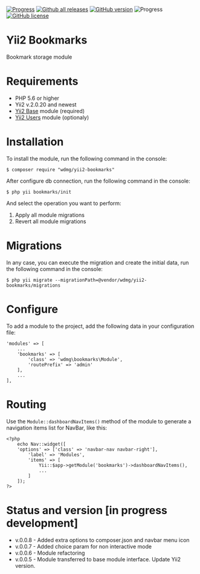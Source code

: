 [![Progress](https://img.shields.io/badge/required-Yii2_v2.0.13-blue.svg)](https://packagist.org/packages/yiisoft/yii2)
[![Github all releases](https://img.shields.io/github/downloads/wdmg/yii2-bookmarks/total.svg)](https://GitHub.com/wdmg/yii2-bookmarks/releases/)
[![GitHub version](https://badge.fury.io/gh/wdmg/yii2-bookmarks.svg)](https://github.com/wdmg/yii2-bookmarks)
![Progress](https://img.shields.io/badge/progress-in_development-red.svg)
[![GitHub license](https://img.shields.io/github/license/wdmg/yii2-bookmarks.svg)](https://github.com/wdmg/yii2-bookmarks/blob/master/LICENSE)

# Yii2 Bookmarks
Bookmark storage module

# Requirements 
* PHP 5.6 or higher
* Yii2 v.2.0.20 and newest
* [Yii2 Base](https://github.com/wdmg/yii2-base) module (required)
* [Yii2 Users](https://github.com/wdmg/yii2-users) module (optionaly)

# Installation
To install the module, run the following command in the console:

`$ composer require "wdmg/yii2-bookmarks"`

After configure db connection, run the following command in the console:

`$ php yii bookmarks/init`

And select the operation you want to perform:
  1) Apply all module migrations
  2) Revert all module migrations

# Migrations
In any case, you can execute the migration and create the initial data, run the following command in the console:

`$ php yii migrate --migrationPath=@vendor/wdmg/yii2-bookmarks/migrations`

# Configure
To add a module to the project, add the following data in your configuration file:

    'modules' => [
        ...
        'bookmarks' => [
            'class' => 'wdmg\bookmarks\Module',
            'routePrefix' => 'admin'
        ],
        ...
    ],

# Routing
Use the `Module::dashboardNavItems()` method of the module to generate a navigation items list for NavBar, like this:

    <?php
        echo Nav::widget([
        'options' => ['class' => 'navbar-nav navbar-right'],
            'label' => 'Modules',
            'items' => [
                Yii::$app->getModule('bookmarks')->dashboardNavItems(),
                ...
            ]
        ]);
    ?>

# Status and version [in progress development]
* v.0.0.8 - Added extra options to composer.json and navbar menu icon
* v.0.0.7 - Added choice param for non interactive mode
* v.0.0.6 - Module refactoring
* v.0.0.5 - Module transferred to base module interface. Update Yii2 version.